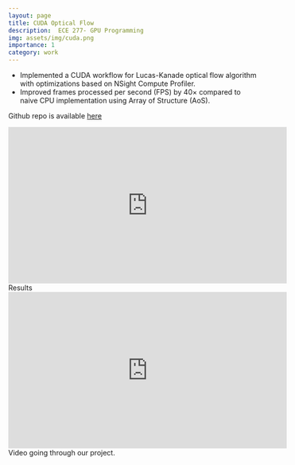 ```yaml
---
layout: page
title: CUDA Optical Flow
description:  ECE 277- GPU Programming
img: assets/img/cuda.png
importance: 1
category: work
---
```


<ul>
<li>
 Implemented a CUDA workflow for Lucas-Kanade optical flow algorithm with optimizations based on NSight Compute Profiler.
</li>
<li>
 Improved frames processed per second (FPS) by 40× compared to naive CPU implementation using Array of Structure (AoS).
</li>
</ul>

Github repo is available [here](https://github.com/AnandK27/CUDAOpticalFlow)

<center>
<iframe width="560" height="315" src="https://www.youtube.com/embed/huYqKNw96ZA?rel=0&amp;showinfo=0" frameborder="0" allow="autoplay; encrypted-media" allowfullscreen></iframe>
</center>

<div class="caption">
    Results
</div>

<center>
<iframe width="560" height="315" src="https://www.youtube.com/embed/wG-psnHYOsk?rel=0&amp;showinfo=0" frameborder="0" allow="autoplay; encrypted-media" allowfullscreen style="margin: auto;"></iframe>
</center>

<div class="caption">
    Video going through our project.
</div>


